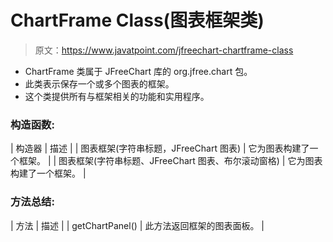 # ChartFrame Class(图表框架类)

> 原文：<https://www.javatpoint.com/jfreechart-chartframe-class>

*   ChartFrame 类属于 JFreeChart 库的 org.jfree.chart 包。
*   此类表示保存一个或多个图表的框架。
*   这个类提供所有与框架相关的功能和实用程序。

### 构造函数:

| 构造器 | 描述 |
| 图表框架(字符串标题，JFreeChart 图表) | 它为图表构建了一个框架。 |
| 图表框架(字符串标题、JFreeChart 图表、布尔滚动窗格) | 它为图表构建了一个框架。 |

### 方法总结:

| 方法 | 描述 |
| getChartPanel() | 此方法返回框架的图表面板。 |
